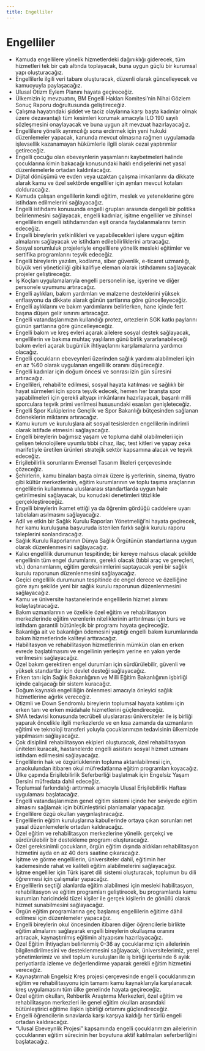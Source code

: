```yaml
---
title: Engelliler
---
```


Engelliler
===


* Kamuda engellilere yönelik hizmetlerdeki dağınıklığı giderecek, tüm hizmetleri tek bir çatı altında toplayacak, buna uygun güçlü bir kurumsal yapı oluşturacağız.
* Engellilerle ilgili veri tabanı oluşturacak, düzenli olarak güncelleyecek ve kamuoyuyla paylaşacağız.
* Ulusal Otizm Eylem Planını hayata geçireceğiz.
* Ülkemizin iç mevzuatını, BM Engelli Hakları Komitesi’nin Nihai Gözlem Sonuç Raporu doğrultusunda geliştireceğiz.
* Çalışma hayatındaki şiddet ve taciz olaylarına karşı başta kadınlar olmak üzere dezavantajlı tüm kesimleri korumak amacıyla ILO 190 sayılı sözleşmesini onaylayacak ve buna uygun alt mevzuat hazırlayacağız.
* Engellilere yönelik ayrımcılığı sona erdirmek için yeni hukuki düzenlemeler yapacak, kanunda mevcut olmasına rağmen uygulamada işlevsellik kazanamayan hükümlerle ilgili olarak cezai yaptırımlar getireceğiz.
* Engelli çocuğu olan ebeveynlerin yaşamlarını kaybetmeleri halinde çocuklarına kimin bakacağı konusundaki haklı endişelerini net yasal düzenlemelerle ortadan kaldırılacağız.
* Dijital dönüşümü ve evden veya uzaktan çalışma imkanlarını da dikkate alarak kamu ve özel sektörde engelliler için ayrılan mevcut kotaları dolduracağız.
* Kamuda çalışan engellilerin kendi eğitim, meslek ve yeteneklerine göre istihdam edilmelerini sağlayacağız.
* Engelli istihdamı konusunda engelli grupları arasında dengeli bir politika belirlenmesini sağlayacak, engelli kadınlar, işitme engelliler ve zihinsel engellilerin engelli istihdamından eşit oranda faydalanmalarını temin edeceğiz.
* Engelli bireylerin yetkinlikleri ve yapabilecekleri işlere uygun eğitim almalarını sağlayacak ve istihdam edilebilirliklerini artıracağız.
* Sosyal sorumluluk projeleriyle engellilere yönelik mesleki eğitimler ve sertifika programlarını teşvik edeceğiz.
* Engelli bireylerin yazılım, kodlama, siber güvenlik, e-ticaret uzmanlığı, büyük veri yöneticiliği gibi kalifiye eleman olarak istihdamını sağlayacak projeler geliştireceğiz.
* İş Koçları uygulamalarıyla engelli personelin işe, işyerine ve diğer personele uyumunu artıracağız.
* Engelli aylıkları, bakım yardımları ve malzeme desteklerini yüksek enflasyonu da dikkate alarak günün şartlarına göre güncelleyeceğiz.
* Engelli aylıklarını ve bakım yardımlarını belirlerken, hane içinde fert başına düşen gelir sınırını artıracağız.
* Engelli vatandaşlarımızın kullandığı protez, ortezlerin SGK katkı paylarını günün şartlarına göre güncelleyeceğiz.
* Engelli bakım ve kreş evleri açarak ailelere sosyal destek sağlayacak, engellilerin ve bakıma muhtaç yaşlıların günü birlik yararlanabileceği bakım evleri açarak bugünlük ihtiyaçlarını karşılamalarına yardımcı olacağız.
* Engelli çocukların ebeveynleri üzerinden sağlık yardımı alabilmeleri için en az %60 olarak uygulanan engellilik oranını düşüreceğiz.
* Engelli kadınlar için doğum öncesi ve sonrası izin gün süresini artıracağız.
* Engellileri, rehabilite edilmesi, sosyal hayata katılması ve sağlıklı bir hayat sürmeleri için spora teşvik edecek, hemen her branşta spor yapabilmeleri için gerekli altyapı imkânlarını hazırlayacak, başarılı milli sporculara teşvik primi verilmesi hususundaki esasları genişleteceğiz.
* Engelli Spor Kulüplerine Gençlik ve Spor Bakanlığı bütçesinden sağlanan ödeneklerin miktarını artıracağız.
* Kamu kurum ve kuruluşlara ait sosyal tesislerden engellilerin indirimli olarak istifade etmesini sağlayacağız.
* Engelli bireylerin bağımsız yaşam ve topluma dahil olabilmeleri için gelişen teknolojilere uyumlu tıbbi cihaz, ilaç, test kitleri ve yapay zeka marifetiyle üretilen ürünleri stratejik sektör kapsamına alacak ve teşvik edeceğiz.
* Erişilebilirlik sorunlarını Evrensel Tasarım İlkeleri çerçevesinde çözeceğiz.
* Şehirlerin, kamu binaları başta olmak üzere iş yerlerinin, sinema, tiyatro gibi kültür merkezlerinin, eğitim kurumlarının ve toplu taşıma araçlarının engellilerin kullanımına uluslararası standartlarda uygun hale getirilmesini sağlayacak, bu konudaki denetimleri titizlikle gerçekleştireceğiz.
* Engelli bireylerin ikamet ettiği ya da öğrenim gördüğü caddelere uyarı tabelaları asılmasını sağlayacağız.
* Adil ve etkin bir Sağlık Kurulu Raporları Yönetmeliği’ni hayata geçirecek, her kamu kuruluşuna başvuruda istenilen farklı sağlık kurulu raporu taleplerini sonlandıracağız.
* Sağlık Kurulu Raporlarının Dünya Sağlık Örgütünün standartlarına uygun olarak düzenlenmesini sağlayacağız.
* Kalıcı engellilik durumunun tespitinde; bir kereye mahsus olacak şekilde engellinin tüm engel durumlarını, gerekli olacak (tıbbi araç ve gereçleri, vb.) donanımlarını, eğitim gereksinimlerini saptayacak yeni bir sağlık kurulu raporunun düzenlenmesini sağlayacağız.
* Geçici engellilik durumunun tespitinde de engel derece ve özelliğine göre aynı şekilde yeni bir sağlık kurulu raporunun düzenlenmesini sağlayacağız.
* Kamu ve üniversite hastanelerinde engellilerin hizmet alımını kolaylaştıracağız.
* Bakım uzmanlarının ve özelikle özel eğitim ve rehabilitasyon merkezlerinde eğitim verenlerin niteliklerinin arttırılması için burs ve istihdam garantili bütünleşik bir programı hayata geçireceğiz.
* Bakanlığa ait ve bakanlığın ödemesini yaptığı engelli bakım kurumlarında bakım hizmetlerinde kaliteyi arttıracağız.
* Habilitasyon ve rehabilitasyon hizmetlerinin mümkün olan en erken evrede başlatılmasını ve engellinin yerleşim yerine en yakın yerde verilmesini sağlayacağız.
* Özel bakım gerektiren engel durumları için sürdürülebilir, güvenli ve yüksek standartlar için devlet desteği sağlayacağız.
* Erken tanı için Sağlık Bakanlığının ve Milli Eğitim Bakanlığının işbirliği içinde çalışacağı bir sistem kuracağız.
* Doğum kaynaklı engelliliğin önlenmesi amacıyla önleyici sağlık hizmetlerine ağırlık vereceğiz.
* Otizmli ve Down Sendromlu bireylerin toplumsal hayata katılımı için erken tanı ve erken müdahale hizmetlerini güçlendireceğiz.
* SMA tedavisi konusunda tecrübeli uluslararası üniversiteler ile iş birliği yaparak öncelikle ilgili merkezlerde ve en kısa zamanda da uzmanların eğitimi ve teknoloji transferi yoluyla çocuklarımızın tedavisinin ülkemizde yapılmasını sağlayacağız.
* Çok disiplinli rehabilitasyon ekipleri oluşturacak, özel rehabilitasyon üniteleri kuracak, hastanelerde engelli asistanı sosyal hizmet uzmanı istihdam edilmesini sağlayacağız.
* Engellilerin hak ve özgürlüklerinin topluma aktarılabilmesi için, anaokulundan itibaren okul müfredatlarına eğitim programları koyacağız.
* Ülke çapında Erişilebilirlik Seferberliği başlatmak için Engelsiz Yaşam Dersini müfredata dahil edeceğiz.
* Toplumsal farkındalığı arttırmak amacıyla Ulusal Erişilebilirlik Haftası uygulaması başlatacağız.
* Engelli vatandaşlarımızın genel eğitim sistemi içinde her seviyede eğitim almasını sağlamak için bütünleştirici planlamalar yapacağız.
* Engellilere özgü okulları yaygınlaştıracağız.
* Engellilerin eğitim kuruluşlarına kabullerinde ortaya çıkan sorunları net yasal düzenlemelerle ortadan kaldıracağız.
* Özel eğitim ve rehabilitasyon merkezlerine yönelik gerçekçi ve sürdürülebilir bir destekleme programı oluşturacağız.
* Özel gereksinimli çocukların, örgün eğitim dışında aldıkları rehabilitasyon hizmetini ayda en az 40 ders saatine çıkaracağız.
* İşitme ve görme engellilerin, üniversiteler dahil, eğitimin her kademesinde rahat ve kaliteli eğitim alabilmelerini sağlayacağız.
* İşitme engelliler için Türk işaret dili sistemi oluşturacak, toplumun bu dili öğrenmesi için çalışmalar yapacağız.
* Engellilerin seçtiği alanlarda eğitim alabilmesi için mesleki habilitasyon, rehabilitasyon ve eğitim programları geliştirecek, bu programlarda kamu kurumları haricindeki tüzel kişiler ile gerçek kişilerin de gönüllü olarak hizmet sunabilmesini sağlayacağız.
* Örgün eğitim programlarına geç başlamış engellilerin eğitime dâhil edilmesi için düzenlemeler yapacağız.
* Engelli bireylerin okul öncesinden itibaren diğer öğrencilerle birlikte eğitim almalarını sağlayarak engelli bireylerin okullaşma oranını artıracak, kaynaştırılmış eğitimin altyapısını hazırlayacağız.
* Özel Eğitim İhtiyaçları belirlenmiş 0-36 ay çocuklarımız için ailelerinin bilgilendirilmesini ve desteklenmesini sağlayacak, üniversitelerimiz, yerel yönetimlerimiz ve sivil toplum kuruluşları ile iş birliği içerisinde 6 aylık periyotlarda izleme ve değerlendirme yaparak gerekli eğitim hizmetini vereceğiz.
* Kaynaştırmalı Engelsiz Kreş projesi çerçevesinde engelli çocuklarımızın eğitim ve rehabilitasyonu için tamamı kamu kaynaklarıyla karşılanacak kreş uygulamasını tüm ülke genelinde hayata geçireceğiz.
* Özel eğitim okulları, Rehberlik Araştırma Merkezleri, özel eğitim ve rehabilitasyon merkezleri ile genel eğitim okulları arasındaki bütünleştirici eğitime ilişkin işbirliği ortamını güçlendireceğiz.
* Engelli öğrencilerin sınavlarda karşı karşıya kaldığı her türlü engeli ortadan kaldıracağız.
* “Ulusal Ebeveynlik Projesi” kapsamında engelli çocuklarımızın ailelerinin çocuklarının eğitim sürecinin her boyutuna aktif katılmaları seferberliğini başlatacağız.